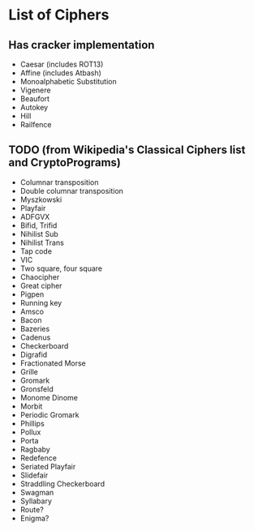 # List of Ciphers

## Has cracker implementation
* Caesar (includes ROT13)
* Affine (includes Atbash)
* Monoalphabetic Substitution
* Vigenere
* Beaufort
* Autokey
* Hill
* Railfence

## TODO (from Wikipedia's Classical Ciphers list and CryptoPrograms)
* Columnar transposition
* Double columnar transposition
* Myszkowski
* Playfair
* ADFGVX
* Bifid, Trifid
* Nihilist Sub
* Nihilist Trans
* Tap code
* VIC
* Two square, four square
* Chaocipher
* Great cipher
* Pigpen
* Running key
* Amsco
* Bacon
* Bazeries
* Cadenus
* Checkerboard
* Digrafid
* Fractionated Morse
* Grille
* Gromark
* Gronsfeld
* Monome Dinome
* Morbit
* Periodic Gromark
* Phillips
* Pollux
* Porta
* Ragbaby
* Redefence
* Seriated Playfair
* Slidefair
* Straddling Checkerboard
* Swagman
* Syllabary
* Route?
* Enigma?